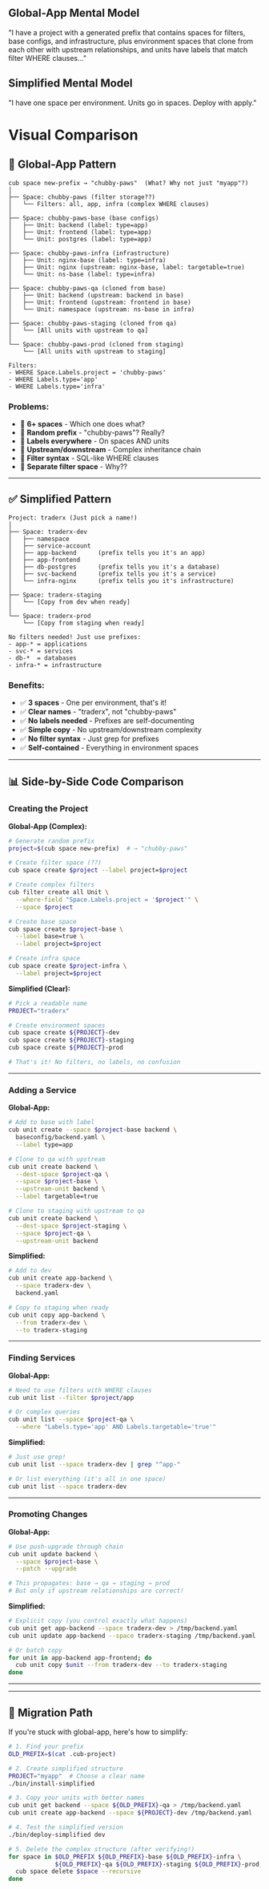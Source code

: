 
## Global-App Mental Model
"I have a project with a generated prefix that contains spaces for filters, base configs, and infrastructure, plus environment spaces that clone from each other with upstream relationships, and units have labels that match filter WHERE clauses..."

## Simplified Mental Model
"I have one space per environment. Units go in spaces. Deploy with apply."


# Visual Comparison

## 🔴 Global-App Pattern 

```
cub space new-prefix → "chubby-paws"  (What? Why not just "myapp"?)
│
├── Space: chubby-paws (filter storage??)
│   └── Filters: all, app, infra (complex WHERE clauses)
│
├── Space: chubby-paws-base (base configs)
│   ├── Unit: backend (label: type=app)
│   ├── Unit: frontend (label: type=app)
│   └── Unit: postgres (label: type=app)
│
├── Space: chubby-paws-infra (infrastructure)
│   ├── Unit: nginx-base (label: type=infra)
│   ├── Unit: nginx (upstream: nginx-base, label: targetable=true)
│   └── Unit: ns-base (label: type=infra)
│
├── Space: chubby-paws-qa (cloned from base)
│   ├── Unit: backend (upstream: backend in base)
│   ├── Unit: frontend (upstream: frontend in base)
│   └── Unit: namespace (upstream: ns-base in infra)
│
├── Space: chubby-paws-staging (cloned from qa)
│   └── [All units with upstream to qa]
│
└── Space: chubby-paws-prod (cloned from staging)
    └── [All units with upstream to staging]

Filters:
- WHERE Space.Labels.project = 'chubby-paws'
- WHERE Labels.type='app'
- WHERE Labels.type='infra'
```

### Problems:
- 🤯 **6+ spaces** - Which one does what?
- 🤯 **Random prefix** - "chubby-paws"? Really?
- 🤯 **Labels everywhere** - On spaces AND units
- 🤯 **Upstream/downstream** - Complex inheritance chain
- 🤯 **Filter syntax** - SQL-like WHERE clauses
- 🤯 **Separate filter space** - Why??

---

## ✅ Simplified Pattern 

```
Project: traderx (Just pick a name!)
│
├── Space: traderx-dev
│   ├── namespace
│   ├── service-account
│   ├── app-backend      (prefix tells you it's an app)
│   ├── app-frontend
│   ├── db-postgres      (prefix tells you it's a database)
│   ├── svc-backend      (prefix tells you it's a service)
│   └── infra-nginx      (prefix tells you it's infrastructure)
│
├── Space: traderx-staging
│   └── [Copy from dev when ready]
│
└── Space: traderx-prod
    └── [Copy from staging when ready]

No filters needed! Just use prefixes:
- app-* = applications
- svc-* = services
- db-*  = databases
- infra-* = infrastructure
```

### Benefits:
- ✅ **3 spaces** - One per environment, that's it!
- ✅ **Clear names** - "traderx", not "chubby-paws"
- ✅ **No labels needed** - Prefixes are self-documenting
- ✅ **Simple copy** - No upstream/downstream complexity
- ✅ **No filter syntax** - Just grep for prefixes
- ✅ **Self-contained** - Everything in environment spaces

---

## 📊 Side-by-Side Code Comparison

### Creating the Project

**Global-App (Complex):**
```bash
# Generate random prefix
project=$(cub space new-prefix)  # → "chubby-paws"

# Create filter space (??)
cub space create $project --label project=$project

# Create complex filters
cub filter create all Unit \
  --where-field "Space.Labels.project = '$project'" \
  --space $project

# Create base space
cub space create $project-base \
  --label base=true \
  --label project=$project

# Create infra space
cub space create $project-infra \
  --label project=$project
```

**Simplified (Clear):**
```bash
# Pick a readable name
PROJECT="traderx"

# Create environment spaces
cub space create ${PROJECT}-dev
cub space create ${PROJECT}-staging
cub space create ${PROJECT}-prod

# That's it! No filters, no labels, no confusion
```

---

### Adding a Service

**Global-App:**
```bash
# Add to base with label
cub unit create --space $project-base backend \
  baseconfig/backend.yaml \
  --label type=app

# Clone to qa with upstream
cub unit create backend \
  --dest-space $project-qa \
  --space $project-base \
  --upstream-unit backend \
  --label targetable=true

# Clone to staging with upstream to qa
cub unit create backend \
  --dest-space $project-staging \
  --space $project-qa \
  --upstream-unit backend
```

**Simplified:**
```bash
# Add to dev
cub unit create app-backend \
  --space traderx-dev \
  backend.yaml

# Copy to staging when ready
cub unit copy app-backend \
  --from traderx-dev \
  --to traderx-staging
```

---

### Finding Services

**Global-App:**
```bash
# Need to use filters with WHERE clauses
cub unit list --filter $project/app

# Or complex queries
cub unit list --space $project-qa \
  --where "Labels.type='app' AND Labels.targetable='true'"
```

**Simplified:**
```bash
# Just use grep!
cub unit list --space traderx-dev | grep "^app-"

# Or list everything (it's all in one space)
cub unit list --space traderx-dev
```

---

### Promoting Changes

**Global-App:**
```bash
# Use push-upgrade through chain
cub unit update backend \
  --space $project-base \
  --patch --upgrade

# This propagates: base → qa → staging → prod
# But only if upstream relationships are correct!
```

**Simplified:**
```bash
# Explicit copy (you control exactly what happens)
cub unit get app-backend --space traderx-dev > /tmp/backend.yaml
cub unit update app-backend --space traderx-staging /tmp/backend.yaml

# Or batch copy
for unit in app-backend app-frontend; do
  cub unit copy $unit --from traderx-dev --to traderx-staging
done
```

---




---

## 🔄 Migration Path

If you're stuck with global-app, here's how to simplify:

```bash
# 1. Find your prefix
OLD_PREFIX=$(cat .cub-project)

# 2. Create simplified structure
PROJECT="myapp"  # Choose a clear name
./bin/install-simplified

# 3. Copy your units with better names
cub unit get backend --space ${OLD_PREFIX}-qa > /tmp/backend.yaml
cub unit create app-backend --space ${PROJECT}-dev /tmp/backend.yaml

# 4. Test the simplified version
./bin/deploy-simplified dev

# 5. Delete the complex structure (after verifying!)
for space in $OLD_PREFIX ${OLD_PREFIX}-base ${OLD_PREFIX}-infra \
             ${OLD_PREFIX}-qa ${OLD_PREFIX}-staging ${OLD_PREFIX}-prod; do
  cub space delete $space --recursive
done
```
